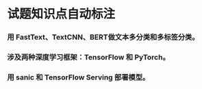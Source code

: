# 试题知识点自动标注

### 用 FastText、TextCNN、BERT做文本多分类和多标签分类。

### 涉及两种深度学习框架：TensorFlow 和 PyTorch。

### 用 sanic 和 TensorFlow Serving 部署模型。
